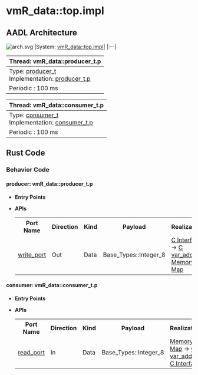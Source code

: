 # vmR_data::top.impl

## AADL Architecture
![arch.svg](../../aadl/diagrams/arch.svg)
|System: [vmR_data::top.impl]()|
|:--|

|Thread: vmR_data::producer_t.p |
|:--|
|Type: [producer_t](../../aadl/vmR_data.aadl#L12-L16)<br>Implementation: [producer_t.p](../../aadl/vmR_data.aadl#L17-L23)|
|Periodic : 100 ms|

|Thread: vmR_data::consumer_t.p |
|:--|
|Type: [consumer_t](../../aadl/vmR_data.aadl#L41-L47)<br>Implementation: [consumer_t.p](../../aadl/vmR_data.aadl#L56-L61)|
|Periodic : 100 ms|


## Rust Code


### Behavior Code
#### producer: vmR_data::producer_t.p

 - **Entry Points**



- **APIs**

    <table>
    <tr><th>Port Name</th><th>Direction</th><th>Kind</th><th>Payload</th><th>Realizations</th></tr>
    <tr><td><a title='Model' href='../../aadl/vmR_data.aadl#L15-L15'>write_port</a></td>
        <td>Out</td><td>Data</td>
        <td>Base_Types::Integer_8</td><td><a title='C Interface' href='components/producer_p_p_producer/src/producer_p_p_producer.c#L13-L17'>C Interface</a> → <a title='C Shared Memory Variable' href='components/producer_p_p_producer/src/producer_p_p_producer.c#L9-L9'>C var_addr</a> → <a title='Memory Map' href='microkit.system#L17-L21'>Memory Map</a></td></tr>
    </table>


#### consumer: vmR_data::consumer_t.p

 - **Entry Points**



- **APIs**

    <table>
    <tr><th>Port Name</th><th>Direction</th><th>Kind</th><th>Payload</th><th>Realizations</th></tr>
    <tr><td><a title='Model' href='../../aadl/vmR_data.aadl#L44-L44'>read_port</a></td>
        <td>In</td><td>Data</td>
        <td>Base_Types::Integer_8</td><td><a title='Memory Map' href='microkit.system#L40-L44'>Memory Map</a> → <a title='C Shared Memory Variable' href='components/consumer_p_p_consumer/src/consumer_p_p_consumer.c#L9-L9'>C var_addr</a> → <a title='C Interface' href='components/consumer_p_p_consumer/src/consumer_p_p_consumer.c#L16-L25'>C Interface</a></td></tr>
    </table>

